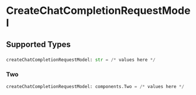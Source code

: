 # CreateChatCompletionRequestModel


## Supported Types

### 

```python
createChatCompletionRequestModel: str = /* values here */
```

### Two

```python
createChatCompletionRequestModel: components.Two = /* values here */
```

